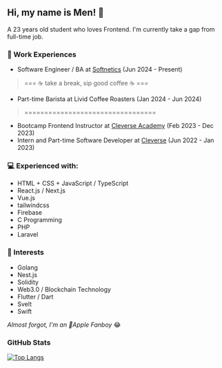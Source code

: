 ## Hi, my name is Men! 🦔
A 23 years old student who loves Frontend. I'm currently take a gap from full-time job.

### 💼 Work Experiences
- Software Engineer / BA at [Softnetics](https://www.softnetics.tech/) (Jun 2024 - Present)

> === ☕️ take a break, sip good coffee ☕️ ===
- Part-time Barista at Livid Coffee Roasters (Jan 2024 - Jun 2024)

> =================================

- Bootcamp Frontend Instructor at [Cleverse Academy](https://academy.cleverse.com) (Feb 2023 - Dec 2023)
- Intern and Part-time Software Developer at [Cleverse](https://cleverse.com/) (Jun 2022 - Jan 2023)

### 💻 Experienced with:
- HTML + CSS + JavaScript / TypeScript
- React.js / Next.js
- Vue.js
- tailwindcss
- Firebase
- C Programming
- PHP
- Laravel

### 🧐 Interests
- Golang
- Nest.js
- Solidity
- Web3.0 / Blockchain Technology
- Flutter / Dart
- Svelt
- Swift

_Almost forgot, I'm an Apple Fanboy_ 😂


### GitHub Stats
[![Top Langs](https://github-readme-stats.vercel.app/api/top-langs/?username=men1164&layout=compact)](https://github.com/anuraghazra/github-readme-stats)

<!--
[![men1164's GitHub stats](https://github-readme-stats.vercel.app/api?username=men1164&count_private=true&show_icons=true)](https://github.com/anuraghazra/github-readme-stats)

**men1164/men1164** is a ✨ _special_ ✨ repository because its `README.md` (this file) appears on your GitHub profile.

Here are some ideas to get you started:

- 🔭 I’m currently working on ...
- 🌱 I’m currently learning ...
- 👯 I’m looking to collaborate on ...
- 🤔 I’m looking for help with ...
- 💬 Ask me about ...
- 📫 How to reach me: ...
- 😄 Pronouns: ...
- ⚡ Fun fact: ...
-->
